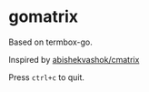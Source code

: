 # gomatrix

Based on termbox-go.

Inspired by [abishekvashok/cmatrix](https://github.com/abishekvashok/cmatrix)

Press `ctrl+c` to quit.
